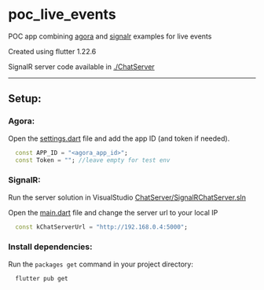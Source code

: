 # poc_live_events

POC app combining [agora](https://github.com/AgoraIO-Community/Agora-Flutter-Quickstart/tree/revert-230-latest-working-version) and [signalr](https://github.com/sefidgaran/signalr_client/tree/7334397b3bd2a2a66333cf20e69285505ea1f50d/example) examples for live events

Created using flutter 1.22.6

SignalR server code available in [./ChatServer](./ChatServer)

---

## Setup:

### Agora:

Open the [settings.dart](lib/src/utils/settings.dart) file and add the app ID (and token if needed).

```dart
  const APP_ID = "<agora_app_id>";
  const Token = ""; //leave empty for test env
```

### SignalR:

Run the server solution in VisualStudio [ChatServer/SignalRChatServer.sln](ChatServer/SignalRChatServer.sln)

Open the [main.dart](lib/main.dart) file and change the server url to your local IP

```dart
  const kChatServerUrl = "http://192.168.0.4:5000";
```

### Install dependencies:

Run the `packages get` command in your project directory:

```bash
  flutter pub get
```

<!-- ## Getting Started

This project is a starting point for a Flutter application.

A few resources to get you started if this is your first Flutter project:

- [Lab: Write your first Flutter app](https://flutter.dev/docs/get-started/codelab)
- [Cookbook: Useful Flutter samples](https://flutter.dev/docs/cookbook)

For help getting started with Flutter, view our
[online documentation](https://flutter.dev/docs), which offers tutorials,
samples, guidance on mobile development, and a full API reference. -->
